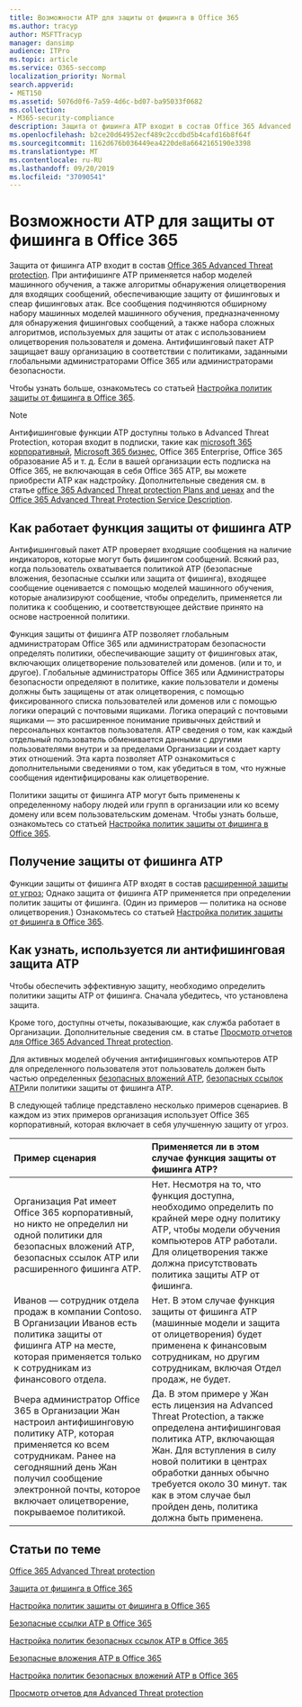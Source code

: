 ```yaml
---
title: Возможности ATP для защиты от фишинга в Office 365
ms.author: tracyp
author: MSFTTracyp
manager: dansimp
audience: ITPro
ms.topic: article
ms.service: O365-seccomp
localization_priority: Normal
search.appverid:
- MET150
ms.assetid: 5076d0f6-7a59-4d6c-bd07-ba95033f0682
ms.collection:
- M365-security-compliance
description: Защита от фишинга ATP входит в состав Office 365 Advanced Threat protection. При антифишинге ATP применяется набор моделей машинного обучения, а также алгоритмы обнаружения олицетворения для входящих сообщений, обеспечивающие защиту от фишинговых и спеар фишинговых атак. Все сообщения подчиняются обширному набору машинных моделей машинного обучения, предназначенному для обнаружения фишинговых сообщений, а также набора сложных алгоритмов, используемых для защиты от атак с использованием олицетворения пользователя и домена.
ms.openlocfilehash: b2ce20d64952ecf489c2ccdbd5b4cafd16b8f64f
ms.sourcegitcommit: 1162d676b036449ea4220de8a6642165190e3398
ms.translationtype: MT
ms.contentlocale: ru-RU
ms.lasthandoff: 09/20/2019
ms.locfileid: "37090541"
---
```

# <a name="atp-anti-phishing-capabilities-in-office-365"></a>Возможности ATP для защиты от фишинга в Office 365

Защита от фишинга ATP входит в состав [Office 365 Advanced Threat protection](office-365-atp.md). При антифишинге ATP применяется набор моделей машинного обучения, а также алгоритмы обнаружения олицетворения для входящих сообщений, обеспечивающие защиту от фишинговых и спеар фишинговых атак. Все сообщения подчиняются обширному набору машинных моделей машинного обучения, предназначенному для обнаружения фишинговых сообщений, а также набора сложных алгоритмов, используемых для защиты от атак с использованием олицетворения пользователя и домена. Антифишинговый пакет ATP защищает вашу организацию в соответствии с политиками, заданными глобальными администраторами Office 365 или администраторами безопасности.
  
Чтобы узнать больше, ознакомьтесь со статьей [Настройка политик защиты от фишинга в Office 365](set-up-anti-phishing-policies.md).
  
> [!NOTE]
> Антифишинговые функции ATP доступны только в Advanced Threat Protection, которая входит в подписки, такие как [microsoft 365 корпоративный](https://www.microsoft.com/microsoft-365/enterprise/home), [Microsoft 365 бизнес](https://www.microsoft.com/microsoft-365/business), Office 365 Enterprise, Office 365 образование A5 и т. д. Если в вашей организации есть подписка на Office 365, не включающая в себя Office 365 ATP, вы можете приобрести ATP как надстройку. Дополнительные сведения см. в статье [office 365 Advanced Threat protection Plans and ценах](https://products.office.com/exchange/advance-threat-protection) and the [Office 365 Advanced Threat Protection Service Description](https://docs.microsoft.com/office365/servicedescriptions/office-365-advanced-threat-protection-service-description).

## <a name="how-atp-anti-phishing-works"></a>Как работает функция защиты от фишинга ATP

Антифишинговый пакет ATP проверяет входящие сообщения на наличие индикаторов, которые могут быть фишингом сообщений. Всякий раз, когда пользователь охватывается политикой ATP (безопасные вложения, безопасные ссылки или защита от фишинга), входящее сообщение оценивается с помощью моделей машинного обучения, которые анализируют сообщение, чтобы определить, применяется ли политика к сообщению, и соответствующее действие принято на основе настроенной политики.
  
Функция защиты от фишинга ATP позволяет глобальным администраторам Office 365 или администраторам безопасности определять политики, обеспечивающие защиту от фишинговых атак, включающих олицетворение пользователей или доменов. (или и то, и другое). Глобальные администраторы Office 365 или Администраторы безопасности определяют в политике, какие пользователи и домены должны быть защищены от атак олицетворения, с помощью фиксированного списка пользователей или доменов или с помощью логики операций с почтовыми ящиками. Логика операций с почтовыми ящиками — это расширенное понимание привычных действий и персональных контактов пользователя. ATP сведения о том, как каждый отдельный пользователь обменивается данными с другими пользователями внутри и за пределами Организации и создает карту этих отношений. Эта карта позволяет ATP ознакомиться с дополнительными сведениями о том, как убедиться в том, что нужные сообщения идентифицированы как олицетворение.
  
Политики защиты от фишинга ATP могут быть применены к определенному набору людей или групп в организации или ко всему домену или всем пользовательским доменам. Чтобы узнать больше, ознакомьтесь со статьей [Настройка политик защиты от фишинга в Office 365](set-up-anti-phishing-policies.md).
  
## <a name="how-to-get-atp-anti-phishing"></a>Получение защиты от фишинга ATP

Функции защиты от фишинга ATP входят в состав [расширенной защиты от угроз](office-365-atp.md); Однако защита от фишинга ATP применяется при определении политик защиты от фишинга. (Один из примеров — политика на основе олицетворения.) Ознакомьтесь со статьей [Настройка политик защиты от фишинга в Office 365](set-up-anti-phishing-policies.md).
  
## <a name="how-to-know-if-atp-anti-phishing-is-in-place"></a>Как узнать, используется ли антифишинговая защита ATP

Чтобы обеспечить эффективную защиту, необходимо определить политики защиты ATP от фишинга. Сначала убедитесь, что установлена защита.

Кроме того, доступны отчеты, показывающие, как служба работает в Организации. Дополнительные сведения см. в статье [Просмотр отчетов для Office 365 Advanced Threat protection](view-reports-for-atp.md).

Для активных моделей обучения антифишинговых компьютеров ATP для определенного пользователя этот пользователь должен быть частью определенных [безопасных вложений ATP](atp-safe-attachments.md), [безопасных ссылок ATP](atp-safe-links.md)или политики защиты от фишинга ATP. 

В следующей таблице представлено несколько примеров сценариев. В каждом из этих примеров организация использует Office 365 корпоративный, которая включает в себя улучшенную защиту от угроз.
  
|**Пример сценария**|**Применяется ли в этом случае функция защиты от фишинга ATP?**|
|:-----|:-----|
|Организация Pat имеет Office 365 корпоративный, но никто не определил ни одной политики для безопасных вложений ATP, безопасных ссылок ATP или расширенного фишинга ATP.|Нет. Несмотря на то, что функция доступна, необходимо определить по крайней мере одну политику ATP, чтобы модели обучения компьютеров ATP работали. Для олицетворения также должна присутствовать политика защиты ATP от фишинга.|
|Иванов — сотрудник отдела продаж в компании Contoso. В Организации Иванов есть политика защиты от фишинга ATP на месте, которая применяется только к сотрудникам из финансового отдела.|Нет. В этом случае функция защиты от фишинга ATP (машинные модели и защита от олицетворения) будет применена к финансовым сотрудникам, но другим сотрудникам, включая Отдел продаж, не будет.|
|Вчера администратор Office 365 в Организации Жан настроил антифишинговую политику ATP, которая применяется ко всем сотрудникам. Ранее на сегодняшний день Жан получил сообщение электронной почты, которое включает олицетворение, покрываемое политикой.|Да. В этом примере у Жан есть лицензия на Advanced Threat Protection, а также определена антифишинговая политика ATP, включающая Жан. Для вступления в силу новой политики в центрах обработки данных обычно требуется около 30 минут. так как в этом случае был пройден день, политика должна быть применена.|

## <a name="related-topics"></a>Статьи по теме

[Office 365 Advanced Threat protection](office-365-atp.md)
  
[Защита от фишинга в Office 365](anti-phishing-protection.md)
  
[Настройка политик защиты от фишинга в Office 365](set-up-anti-phishing-policies.md)
  
[Безопасные ссылки ATP в Office 365](atp-safe-links.md)
  
[Настройка политик безопасных ссылок ATP в Office 365](set-up-atp-safe-links-policies.md)
  
[Безопасные вложения ATP в Office 365](atp-safe-attachments.md)
  
[Настройка политик безопасных вложений ATP в Office 365](set-up-atp-safe-attachments-policies.md)
  
[Просмотр отчетов для Advanced Threat protection](view-reports-for-atp.md)
